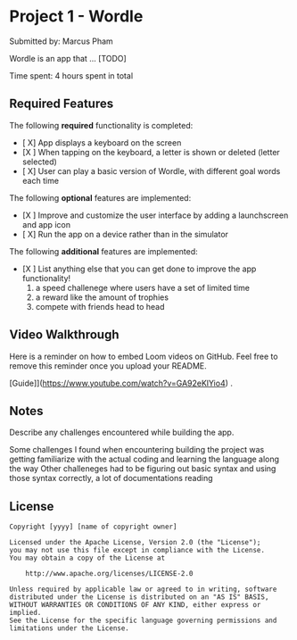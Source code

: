 # Project 1 - Wordle

Submitted by: Marcus Pham

Wordle is an app that ... [TODO] 

Time spent: 4 hours spent in total

## Required Features

The following **required** functionality is completed:

- [ X] App displays a keyboard on the screen
- [X ] When tapping on the keyboard, a letter is shown or deleted (letter selected)
- [ X] User can play a basic version of Wordle, with different goal words each time

The following **optional** features are implemented:

- [X ] Improve and customize the user interface by adding a launchscreen and app icon
- [ X] Run the app on a device rather than in the simulator

The following **additional** features are implemented:

- [X ] List anything else that you can get done to improve the app functionality!
  1. a speed challenege where users have a set of limited time
  2. a reward like the amount of trophies
  3. compete with friends head to head 

## Video Walkthrough

Here is a reminder on how to embed Loom videos on GitHub. Feel free to remove this reminder once you upload your README. 

[Guide]](https://www.youtube.com/watch?v=GA92eKlYio4) .


## Notes

Describe any challenges encountered while building the app.

Some challenges I found when encountering building the project was getting familiarize with the actual coding and learning the language along the way
Other challeneges had to be figuring out basic syntax and using those syntax correctly, a lot of documentations reading 

## License

    Copyright [yyyy] [name of copyright owner]

    Licensed under the Apache License, Version 2.0 (the "License");
    you may not use this file except in compliance with the License.
    You may obtain a copy of the License at

        http://www.apache.org/licenses/LICENSE-2.0

    Unless required by applicable law or agreed to in writing, software
    distributed under the License is distributed on an "AS IS" BASIS,
    WITHOUT WARRANTIES OR CONDITIONS OF ANY KIND, either express or implied.
    See the License for the specific language governing permissions and
    limitations under the License.
